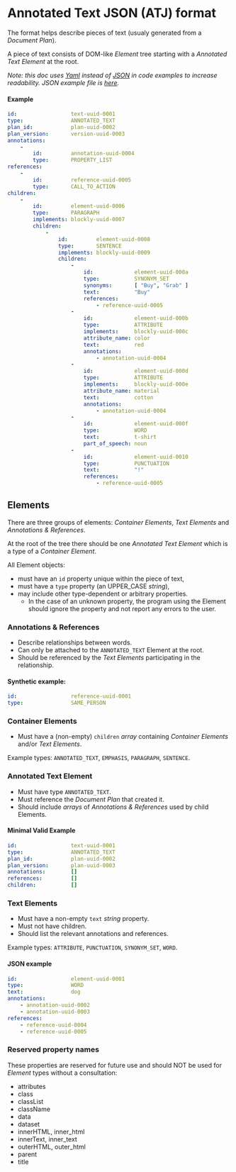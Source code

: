 #   Annotated Text JSON (ATJ) format

The format helps describe pieces of text (usualy generated from a _Document Plan_).

A piece of text consists of DOM-like _Element_ tree starting with a _Annotated Text Element_ at the root.

_*Note:* this doc uses [Yaml] instead of [JSON] in code examples to increase readability. JSON example file is [here](variants-example.json)._

####    Example

```yaml
id:                 text-uuid-0001
type:               ANNOTATED_TEXT
plan_id:            plan-uuid-0002
plan_version:       version-uuid-0003
annotations:
    -
        id:         annotation-uuid-0004
        type:       PROPERTY_LIST
references:
    -
        id:         reference-uuid-0005
        type:       CALL_TO_ACTION
children:
    -
        id:         element-uuid-0006
        type:       PARAGRAPH
        implements: blockly-uuid-0007
        children:
            -
                id:         element-uuid-0008
                type:       SENTENCE
                implements: blockly-uuid-0009
                children:
                    -
                        id:             element-uuid-000a
                        type:           SYNONYM_SET
                        synonyms:       [ "Buy", "Grab" ]
                        text:           "Buy"
                        references:
                            - reference-uuid-0005
                    -
                        id:             element-uuid-000b
                        type:           ATTRIBUTE
                        implements:     blockly-uuid-000c
                        attribute_name: color
                        text:           red
                        annotations:
                            - annotation-uuid-0004
                    -
                        id:             element-uuid-000d
                        type:           ATTRIBUTE
                        implements:     blockly-uuid-000e
                        attribute_name: material
                        text:           cotton
                        annotations:
                            - annotation-uuid-0004
                    -
                        id:             element-uuid-000f
                        type:           WORD
                        text:           t-shirt
                        part_of_speech: noun
                    -
                        id:             element-uuid-0010
                        type:           PUNCTUATION
                        text:           "!"
                        references:
                            - reference-uuid-0005
```

## Elements

There are three groups of elements: _Container Elements_, _Text Elements_ and _Annotations & References_.

At the root of the tree there should be one _Annotated Text Element_ which is a type of a _Container Element_.

All Element objects:

*   must have an `id` property unique within the piece of text,
*   must have a `type` property (an UPPER_CASE _string_),
*   may include other type-dependent or arbitrary properties.
    * In the case of an unknown property, the program using the Element should ignore the property and not report any errors to the user.

### Annotations & References

*   Describe relationships between words.
*   Can only be attached to the `ANNOTATED_TEXT` Element at the root.
*   Should be referenced by the _Text Elements_ participating in the relationship.

####    Synthetic example:
```yaml
id:                 reference-uuid-0001
type:               SAME_PERSON
```

### Container Elements

*   Must have a (non-empty) `children` _array_ containing _Container Elements_ and/or _Text Elements_.

Example types: `ANNOTATED_TEXT`, `EMPHASIS`, `PARAGRAPH`, `SENTENCE`.

### Annotated Text Element

*   Must have type `ANNOTATED_TEXT`.
*   Must reference the _Document Plan_ that created it.
*   Should include _arrays_ of _Annotations & References_ used by child Elements.

####    Minimal Valid Example
```yaml
id:                 text-uuid-0001
type:               ANNOTATED_TEXT
plan_id:            plan-uuid-0002
plan_version:       plan-uuid-0003
annotations:        []
references:         []
children:           []
```

### Text Elements

*   Must have a non-empty `text` _string_ property.
*   Must not have children.
*   Should list the relevant annotations and references.

Example types: `ATTRIBUTE`, `PUNCTUATION`, `SYNONYM_SET`, `WORD`.

####    JSON example
```yaml
id:                 element-uuid-0001
type:               WORD
text:               dog
annotations:
    - annotation-uuid-0002
    - annotation-uuid-0003
references:
    - reference-uuid-0004
    - reference-uuid-0005
```

### Reserved property names

These properties are reserved for future use and should NOT be used for _Element_ types without a consultation:

*   attributes
*   class
*   classList
*   className
*   data
*   dataset
*   innerHTML, inner_html
*   innerText, inner_text
*   outerHTML, outer_html
*   parent
*   title


[JSON]:             https://json.org/
[Yaml]:             https://yaml.org/
